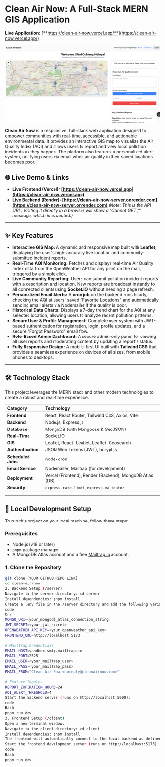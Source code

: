 # Clean Air Now: A Full-Stack MERN GIS Application

**Live Application:** [**https://clean-air-now.vercel.app/**](https://clean-air-now.vercel.app/)

![Clean Air Now Dashboard Screenshot](./readme-screenshot.png)

**Clean Air Now** is a responsive, full-stack web application designed to empower communities with real-time, accessible, and actionable environmental data. It provides an interactive GIS map to visualize the Air Quality Index (AQI) and allows users to report and view local pollution incidents as they happen. The platform also features a personalized alert system, notifying users via email when air quality in their saved locations becomes poor.

## 🌐 Live Demo & Links

* **Live Frontend (Vercel):** **[https://clean-air-now.vercel.app](https://clean-air-now.vercel.app)**
* **Live Backend (Render):** **[https://clean-air-now-server.onrender.com](https://clean-air-now-server.onrender.com)**
    *(Note: This is the API URL. Visiting it directly in a browser will show a "Cannot GET /" message, which is expected.)*

---

## ✨ Key Features

* **Interactive GIS Map:** A dynamic and responsive map built with **Leaflet**, displaying the user's high-accuracy live location and community-submitted incident reports.
* **Real-Time AQI Monitoring:** Fetches and displays real-time Air Quality Index data from the OpenWeather API for any point on the map, triggered by a simple click.
* **Live Community Reporting:** Users can submit pollution incident reports with a description and location. New reports are broadcast instantly to all connected clients using **Socket.IO** without needing a page refresh.
* **Personalized Email Alerts:** A **cron job** on the backend runs hourly, checking the AQI at users' saved "Favorite Locations" and automatically sending email alerts via Nodemailer if the quality is poor.
* **Historical Data Charts:** Displays a 7-day trend chart for the AQI at any selected location, allowing users to analyze recent pollution patterns.
* **Secure User & Profile Management:** Complete user system with JWT-based authentication for registration, login, profile updates, and a secure "Forgot Password" email flow.
* **Role-Based Admin Dashboard:** A secure admin-only panel for viewing all user reports and moderating content by updating a report's status.
* **Fully Responsive Design:** A mobile-first UI built with **Tailwind CSS** that provides a seamless experience on devices of all sizes, from mobile phones to desktops.

---

## 🛠️ Technology Stack

This project leverages the MERN stack and other modern technologies to create a robust and real-time experience.

| Category | Technology |
| :--- | :--- |
| **Frontend** | React, React Router, Tailwind CSS, Axios, Vite |
| **Backend** | Node.js, Express.js |
| **Database** | MongoDB (with Mongoose & GeoJSON) |
| **Real-Time**| Socket.IO |
| **GIS** | Leaflet, React-Leaflet, Leaflet-Geosearch |
| **Authentication** | JSON Web Tokens (JWT), bcrypt.js |
| **Scheduled Jobs** | node-cron |
| **Email Service** | Nodemailer, Mailtrap (for development) |
| **Deployment**| Vercel (Frontend), Render (Backend), MongoDB Atlas (DB) |
| **Security**| `express-rate-limit`, `express-validator` |

---

## 🚀 Local Development Setup

To run this project on your local machine, follow these steps:

### Prerequisites

* Node.js (v18 or later)
* `pnpm` package manager
* A MongoDB Atlas account and a free [Mailtrap.io](https://mailtrap.io) account.

### 1. Clone the Repository

```bash
git clone [YOUR GITHUB REPO LINK]
cd clean-air-now
2. Backend Setup (/server)
Navigate to the server directory: cd server
Install dependencies: pnpm install
Create a .env file in the /server directory and add the following variables with your own credentials:
code
Env
MONGO_URI=<your_mongodb_atlas_connection_string>
JWT_SECRET=<your_jwt_secret>
OPENWEATHER_API_KEY=<your_openweather_api_key>
FRONTEND_URL=http://localhost:5173

# Mailtrap Credentials
EMAIL_HOST=sandbox.smtp.mailtrap.io
EMAIL_PORT=2525
EMAIL_USER=<your_mailtrap_user>
EMAIL_PASS=<your_mailtrap_pass>
EMAIL_FROM="Clean Air Now <noreply@cleanairnow.com>"

# Feature Toggles
REPORT_EXPIRATION_HOURS=24
AQI_ALERT_THRESHOLD=4
Start the backend server (runs on http://localhost:5000):
code
Bash
pnpm run dev
3. Frontend Setup (/client)
Open a new terminal window.
Navigate to the client directory: cd client
Install dependencies: pnpm install
The frontend will automatically connect to the local backend as defined in client/src/apiConfig.js.
Start the frontend development server (runs on http://localhost:5173):
code
Bash
pnpm run dev
